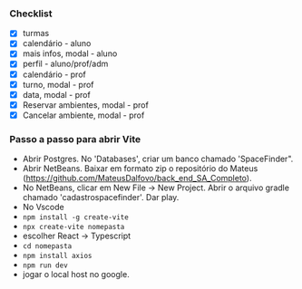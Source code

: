 <h3>Checklist</h3>

- [X] turmas
- [X] calendário - aluno
- [X] mais infos, modal - aluno
- [X] perfil - aluno/prof/adm
- [X] calendário - prof
- [X] turno, modal - prof
- [X] data, modal - prof
- [X] Reservar ambientes, modal - prof 
- [X] Cancelar ambiente, modal - prof

<h3>Passo a passo para abrir Vite</h3>

- Abrir Postgres. No 'Databases', criar um banco chamado 'SpaceFinder".
- Abrir NetBeans. Baixar em formato zip o repositório do Mateus (https://github.com/MateusDalfovo/back_end_SA_Completo).
- No NetBeans, clicar em New File -> New Project. Abrir o arquivo gradle chamado 'cadastrospacefinder'. Dar play.
- No Vscode
- `npm install -g create-vite`
- `npx create-vite nomepasta`
- escolher React -> Typescript
- `cd nomepasta`
- `npm install axios`
- `npm run dev`
- jogar o local host no google.
